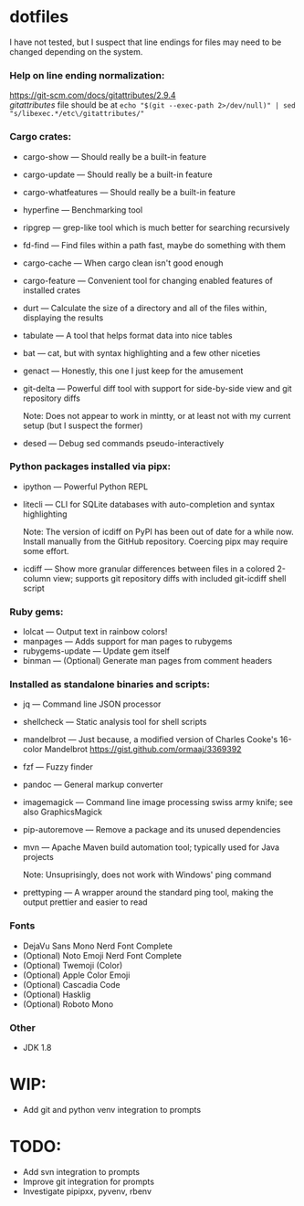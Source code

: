 # dotfiles

I have not tested, but I suspect that line endings for files may need to be changed depending on the system.

### Help on line ending normalization:
https://git-scm.com/docs/gitattributes/2.9.4<br>
_gitattributes_ file should be at `echo "$(git --exec-path 2>/dev/null)" | sed "s/libexec.*/etc\/gitattributes/"`

### Cargo crates:
* cargo-show			—	Should really be a built-in feature
* cargo-update			—	Should really be a built-in feature
* cargo-whatfeatures	—	Should really be a built-in feature
* hyperfine				—	Benchmarking tool
* ripgrep				—	grep-like tool which is much better for searching recursively
* fd-find				—	Find files within a path fast, maybe do something with them
* cargo-cache			—	When cargo clean isn't good enough
* cargo-feature			—	Convenient tool for changing enabled features of installed crates
* durt					—	Calculate the size of a directory and all of the files within, displaying the results
* tabulate				—	A tool that helps format data into nice tables
* bat					—	cat, but with syntax highlighting and a few other niceties
* genact				—	Honestly, this one I just keep for the amusement
* git-delta				—	Powerful diff tool with support for side-by-side view and git repository diffs

	Note: Does not appear to work in mintty, or at least not with my current setup (but I suspect the former)
* desed					—	Debug sed commands pseudo-interactively

### Python packages installed via pipx:
* ipython				—	Powerful Python REPL
* litecli				—	CLI for SQLite databases with auto-completion and syntax highlighting

	Note: The version of icdiff on PyPI has been out of date for a while now. Install manually from the GitHub repository. Coercing pipx may require some effort.
* icdiff				—	Show more granular differences between files in a colored 2-column view; supports git repository diffs with included git-icdiff shell script

### Ruby gems:
* lolcat				—	Output text in rainbow colors!
* manpages				—	Adds support for man pages to rubygems
* rubygems-update		—	Update gem itself
* binman				—	(Optional) Generate man pages from comment headers

### Installed as standalone binaries and scripts:
* jq					—	Command line JSON processor
* shellcheck			—	Static analysis tool for shell scripts
* mandelbrot			—	Just because, a modified version of Charles Cooke's 16-color Mandelbrot https://gist.github.com/ormaaj/3369392
* fzf					—	Fuzzy finder
* pandoc				—	General markup converter
* imagemagick			—	Command line image processing swiss army knife; see also GraphicsMagick
* pip-autoremove		—	Remove a package and its unused dependencies
* mvn					—	Apache Maven build automation tool; typically used for Java projects

	Note: Unsuprisingly, does not work with Windows' ping command
* prettyping			—	A wrapper around the standard ping tool, making the output prettier and easier to read

### Fonts
* DejaVu Sans Mono Nerd Font Complete
* (Optional) Noto Emoji Nerd Font Complete
* (Optional) Twemoji (Color)
* (Optional) Apple Color Emoji
* (Optional) Cascadia Code
* (Optional) Hasklig
* (Optional) Roboto Mono

### Other
* JDK 1.8

# WIP:
* Add git and python venv integration to prompts

# TODO:
* Add svn integration to prompts
* Improve git integration for prompts
* Investigate pipipxx, pyvenv, rbenv
